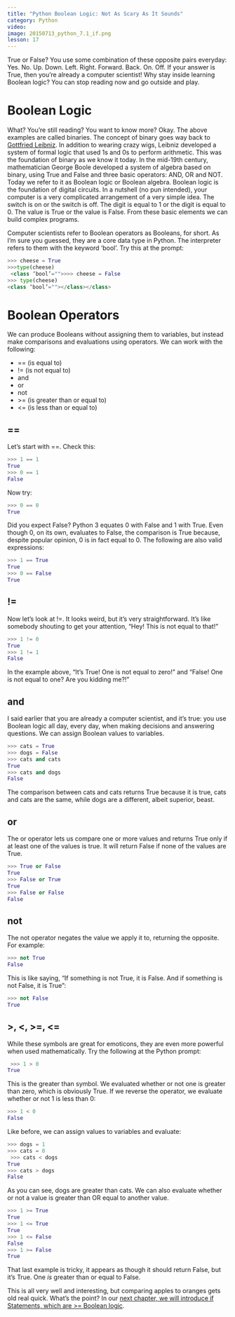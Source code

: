 ```yaml
---
title: "Python Boolean Logic: Not As Scary As It Sounds"
category: Python
video:
image: 20150713_python_7.1_if.png
lesson: 17
---
```


True or False? You use some combination of these opposite pairs everyday: Yes. No. Up. Down. Left. Right. Forward. Back. On. Off. If your answer is True, then you’re already a computer scientist! Why stay inside learning Boolean logic? You can stop reading now and go outside and play.

# Boolean Logic

What? You’re still reading? You want to know more? Okay. The above examples are called binaries. The concept of binary goes way back to [Gottfried Leibniz](https://commons.wikimedia.org/wiki/File:Gottfried_Wilhelm_Leibniz_c1700.jpg). In addition to wearing crazy wigs, Leibniz developed a system of formal logic that used 1s and 0s to perform arithmetic. This was the foundation of binary as we know it today. In the mid-19th century, mathematician George Boole developed a system of algebra based on binary, using True and False and three basic operators: AND, OR and NOT. Today we refer to it as Boolean logic or Boolean algebra. Boolean logic is the foundation of digital circuits. In a nutshell (no pun intended), your computer is a very complicated arrangement of a very simple idea. The switch is on or the switch is off. The digit is equal to 1 or the digit is equal to 0\. The value is True or the value is False. From these basic elements we can build complex programs.

Computer scientists refer to Boolean operators as Booleans, for short. As I’m sure you guessed, they are a core data type in Python. The interpreter refers to them with the keyword ‘bool’. Try this at the prompt:

```python
>>> cheese = True
>>>type(cheese)
 <class ‘bool’="">>>> cheese = False
>>> type(cheese)
<class ‘bool’=""></class></class>
```

# Boolean Operators

We can produce Booleans without assigning them to variables, but instead make comparisons and evaluations using operators. We can work with the following:

- == (is equal to)
- != (is not equal to)
- and
- or
- not
- \>= (is greater than or equal to)
- <= (is less than or equal to)

## ==

Let’s start with ==. Check this:

```python
>>> 1 == 1
True
>>> 0 == 1
False
```

Now try:

```python
>>> 0 == 0
True
```

Did you expect False? Python 3 equates 0 with False and 1 with True. Even though 0, on its own, evaluates to False, the comparison is True because, despite popular opinion, 0 is in fact equal to 0\. The following are also valid expressions:

```python
>>> 1 == True
True
>>> 0 == False
True
```

## !=

Now let’s look at !=. It looks weird, but it’s very straightforward. It’s like somebody shouting to get your attention, “Hey! This is not equal to that!”

```python
>>> 1 != 0
True
>>> 1 != 1
False
```

In the example above, “It’s True! One is not equal to zero!” and “False! One is not equal to one? Are you kidding me?!”

## and

I said earlier that you are already a computer scientist, and it’s true: you use Boolean logic all day, every day, when making decisions and answering questions. We can assign Boolean values to variables.

```python
>>> cats = True
>>> dogs = False
>>> cats and cats
True
>>> cats and dogs
False
```

The comparison between cats and cats returns True because it is true, cats and cats are the same, while dogs are a different, albeit superior, beast.

## or

The or operator lets us compare one or more values and returns True only if at least one of the values is true. It will return False if none of the values are True.

```python
>>> True or False
True
>>> False or True
True
>>> False or False
False
```

## not

The not operator negates the value we apply it to, returning the opposite. For example:

```python
>>> not True
False
```

This is like saying, “If something is not True, it is False. And if something is not False, it is True”:

```python
>>> not False
True
```

## **>, <, >=, <=**

While these symbols are great for emoticons, they are even more powerful when used mathematically. Try the following at the Python prompt:

```python
 >>> 1 > 0
True
```

This is the greater than symbol. We evaluated whether or not one is greater than zero, which is obviously True. If we reverse the operator, we evaluate whether or not 1 is less than 0:

```python
>>> 1 < 0
False
```

Like before, we can assign values to variables and evaluate:

```python
>>> dogs = 1
>>> cats = 0
 >>> cats < dogs
True
>>> cats > dogs
False
```

As you can see, dogs are greater than cats. We can also evaluate whether or not a value is greater than OR equal to another value.

```python
>>> 1 >= True
True
>>> 1 <= True
True
>>> 1 <= False
False
>>> 1 >= False
True
```

That last example is tricky, it appears as though it should return False, but it’s True. One _is_ greater than or equal to False.

This is all very well and interesting, but comparing apples to oranges gets old real quick. What’s the point? In our [next chapter, we will introduce if Statements, which are >= Boolean logic](https://thehelloworldprogram.com/python/python-cake-learn-conditional-statements-else/).
